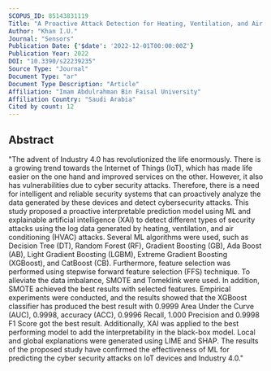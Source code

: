 ```yaml
---
SCOPUS_ID: 85143831119
Title: "A Proactive Attack Detection for Heating, Ventilation, and Air Conditioning (HVAC) System Using Explainable Extreme Gradient Boosting Model (XGBoost)"
Author: "Khan I.U."
Journal: "Sensors"
Publication Date: {'$date': '2022-12-01T00:00:00Z'}
Publication Year: 2022
DOI: "10.3390/s22239235"
Source Type: "Journal"
Document Type: "ar"
Document Type Description: "Article"
Affiliation: "Imam Abdulrahman Bin Faisal University"
Affiliation Country: "Saudi Arabia"
Cited by count: 12
---
```


## Abstract
"The advent of Industry 4.0 has revolutionized the life enormously. There is a growing trend towards the Internet of Things (IoT), which has made life easier on the one hand and improved services on the other. However, it also has vulnerabilities due to cyber security attacks. Therefore, there is a need for intelligent and reliable security systems that can proactively analyze the data generated by these devices and detect cybersecurity attacks. This study proposed a proactive interpretable prediction model using ML and explainable artificial intelligence (XAI) to detect different types of security attacks using the log data generated by heating, ventilation, and air conditioning (HVAC) attacks. Several ML algorithms were used, such as Decision Tree (DT), Random Forest (RF), Gradient Boosting (GB), Ada Boost (AB), Light Gradient Boosting (LGBM), Extreme Gradient Boosting (XGBoost), and CatBoost (CB). Furthermore, feature selection was performed using stepwise forward feature selection (FFS) technique. To alleviate the data imbalance, SMOTE and Tomeklink were used. In addition, SMOTE achieved the best results with selected features. Empirical experiments were conducted, and the results showed that the XGBoost classifier has produced the best result with 0.9999 Area Under the Curve (AUC), 0.9998, accuracy (ACC), 0.9996 Recall, 1.000 Precision and 0.9998 F1 Score got the best result. Additionally, XAI was applied to the best performing model to add the interpretability in the black-box model. Local and global explanations were generated using LIME and SHAP. The results of the proposed study have confirmed the effectiveness of ML for predicting the cyber security attacks on IoT devices and Industry 4.0."
